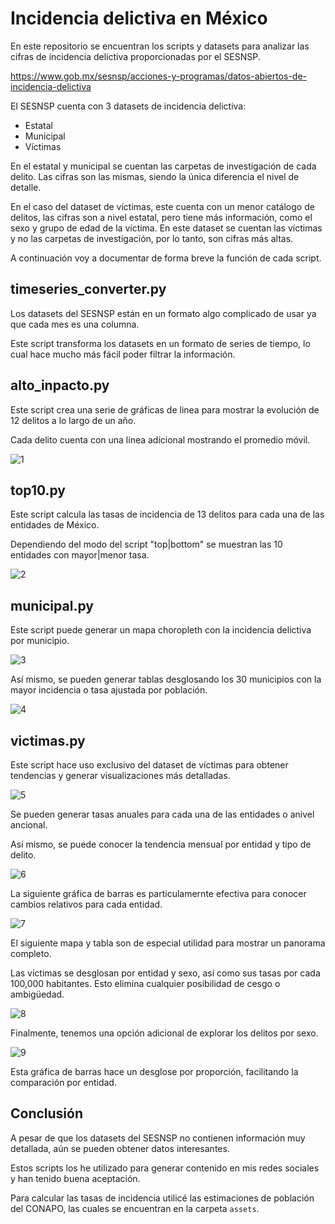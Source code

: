 # Incidencia delictiva en México

En este repositorio se encuentran los scripts y datasets para analizar las cifras de incidencia delictiva proporcionadas por el SESNSP.

https://www.gob.mx/sesnsp/acciones-y-programas/datos-abiertos-de-incidencia-delictiva

El SESNSP cuenta con 3 datasets de incidencia delictiva:

* Estatal
* Municipal
* Víctimas

En el estatal y municipal se cuentan las carpetas de investigación de cada delito. Las cifras son las mismas, siendo la única diferencia el nivel de detalle.

En el caso del dataset de víctimas, este cuenta con un menor catálogo de delitos, las cifras son a nivel estatal, pero tiene más información, como el sexo y grupo de edad de la víctima. En este dataset se cuentan las víctimas y no las carpetas de investigación, por lo tanto, son cifras más altas.

A continuación voy a documentar de forma breve la función de cada script.

## timeseries_converter.py

Los datasets del SESNSP están en un formato algo complicado de usar ya que cada mes es una columna.

Este script transforma los datasets en un formato de series de tiempo, lo cual hace mucho más fácil poder filtrar la información.

## alto_inpacto.py

Este script crea una serie de gráficas de linea para mostrar la evolución de 12 delitos a lo largo de un año.

Cada delito cuenta con una linea adicional mostrando el promedio móvil.

![1](./imgs/alto_impacto.png)

## top10.py

Este script calcula las tasas de incidencia de 13 delitos para cada una de las entidades de México.

Dependiendo del modo del script "top|bottom" se muestran las 10 entidades con mayor|menor tasa.

![2](./imgs/top_10.png)

## municipal.py

Este script puede generar un mapa choropleth con la incidencia delictiva por municipio.

![3](./imgs/mapa_municipal_2024.png)

Así mismo, se pueden generar tablas desglosando los 30 municipios con la mayor incidencia o tasa ajustada por población.

![4](./imgs/tabla_tasa_2024.png)

## victimas.py

Este script hace uso exclusivo del dataset de víctimas para obtener tendencias y generar visualizaciones más detalladas.

![5](./imgs/tendencia_anual_0.png)

Se pueden generar tasas anuales para cada una de las entidades o anivel ancional.

Así mismo, se puede conocer la tendencia mensual por entidad y tipo de delito.

![6](./imgs/tendencia_mensual_0.png)


La siguiente gráfica de barras es particulamernte efectiva para conocer cambios relativos para cada entidad.

![7](./imgs/comparacion_entidad_2023_2024.png)

El siguiente mapa y tabla son de especial utilidad para mostrar un panorama completo.

Las víctimas se desglosan por entidad y sexo, así como sus tasas por cada 100,000 habitantes. Esto elimina cualquier posibilidad de cesgo o ambigüedad.

![8](./imgs/mapa_estatal_2024.png)

Finalmente, tenemos una opción adicional de explorar los delitos por sexo.

![9](./imgs/comparacion_sexo_2024.png)

Esta gráfica de barras hace un desglose por proporción, facilitando la comparación por entidad.

## Conclusión

A pesar de que los datasets del SESNSP no contienen información muy detallada, aún se pueden obtener datos interesantes.

Estos scripts los he utilizado para generar contenido en mis redes sociales y han tenido buena aceptación.

Para calcular las tasas de incidencia utilicé las estimaciones de población del CONAPO, las cuales se encuentran en la carpeta `assets`.